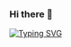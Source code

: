### Hi there 👋

[![Typing SVG](https://readme-typing-svg.herokuapp.com?font=Fira+Code&weight=600&size=24&duration=2000&pause=1000&color=D1D7DF&random=false&width=435&lines=Hola+buenas%2C;soy+programador+front-end)](https://git.io/typing-svg)

<!--
**GabrielMontes4/GabrielMontes4** is a ✨ _special_ ✨ repository because its `README.md` (this file) appears on your GitHub profile.

Here are some ideas to get you started:

- 🔭 I’m currently working on ...
- 🌱 I’m currently learning ...
- 👯 I’m looking to collaborate on ...
- 🤔 I’m looking for help with ...
- 💬 Ask me about ...
- 📫 How to reach me: ...
- 😄 Pronouns: ...
- ⚡ Fun fact: ...
-->

